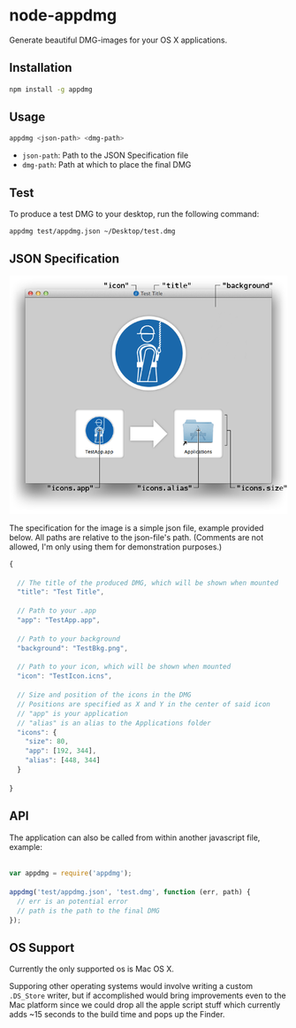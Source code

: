 # node-appdmg

Generate beautiful DMG-images for your OS X applications.

## Installation

```sh
npm install -g appdmg
```

## Usage

```sh
appdmg <json-path> <dmg-path>
```

- `json-path`: Path to the JSON Specification file
- `dmg-path`:  Path at which to place the final DMG

## Test

To produce a test DMG to your desktop, run the following command:

```sh
appdmg test/appdmg.json ~/Desktop/test.dmg
```

## JSON Specification

![Visualization](/help/help.png?raw=true)

The specification for the image is a simple json file, example provided
below. All paths are relative to the json-file's path. (Comments are not
allowed, I'm only using them for demonstration purposes.)

```javascript
{

  // The title of the produced DMG, which will be shown when mounted
  "title": "Test Title",

  // Path to your .app
  "app": "TestApp.app",

  // Path to your background
  "background": "TestBkg.png",

  // Path to your icon, which will be shown when mounted
  "icon": "TestIcon.icns",

  // Size and position of the icons in the DMG
  // Positions are specified as X and Y in the center of said icon
  // "app" is your application
  // "alias" is an alias to the Applications folder
  "icons": {
    "size": 80,
    "app": [192, 344],
    "alias": [448, 344]
  }

}
```

## API

The application can also be called from within
another javascript file, example:

```javascript

var appdmg = require('appdmg');

appdmg('test/appdmg.json', 'test.dmg', function (err, path) {
  // err is an potential error
  // path is the path to the final DMG
});

```

## OS Support

Currently the only supported os is Mac OS X.

Supporing other operating systems would involve writing a custom
`.DS_Store` writer, but if accomplished would bring improvements
even to the Mac platform since we could drop all the apple script
stuff which currently adds ~15 seconds to the build time and pops
up the Finder.
